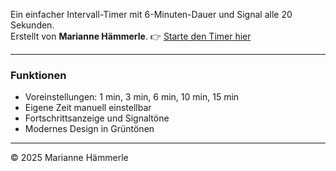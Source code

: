Ein einfacher Intervall-Timer mit 6-Minuten-Dauer und Signal alle 20 Sekunden.  
Erstellt von **Marianne Hämmerle**.
👉 [Starte den Timer hier](https://mariannehaemmerle.github.io/6-minuten-timer/)

---
### Funktionen
- Voreinstellungen: 1 min, 3 min, 6 min, 10 min, 15 min  
- Eigene Zeit manuell einstellbar  
- Fortschrittsanzeige und Signaltöne  
- Modernes Design in Grüntönen  

---
© 2025 Marianne Hämmerle
